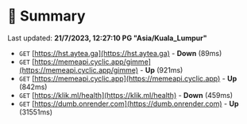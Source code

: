 # 📖 Summary
Last updated: **21/7/2023, 12:27:10 PG "Asia/Kuala_Lumpur"**

- `GET` [https://hst.aytea.ga](https://hst.aytea.ga) - **Down** (89ms)
- `GET` [https://memeapi.cyclic.app/gimme](https://memeapi.cyclic.app/gimme) - **Up** (921ms)
- `GET` [https://memeapi.cyclic.app](https://memeapi.cyclic.app) - **Up** (842ms)
- `GET` [https://klik.ml/health](https://klik.ml/health) - **Down** (459ms)
- `GET` [https://dumb.onrender.com](https://dumb.onrender.com) - **Up** (31551ms)
